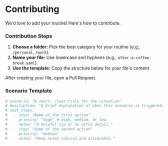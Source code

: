 # Contributing

We'd love to add your routine! Here's how to contribute.

### Contribution Steps

1.  **Choose a folder:** Pick the best category for your routine (e.g., `/personal`, `/work`).
2.  **Name your file:** Use lowercase and hyphens (e.g., `after-a-coffee-break.yaml`).
3.  **Use the template:** Copy the structure below for your file's content.

After creating your file, open a Pull Request.

### Scenario Template

```yaml
# scenario: "A short, clear title for the situation"
# description: "A brief explanation of when this scenario is triggered."
# next_steps:
#   - step: "Name of the first action"
#     priority: "high" # high, medium, or low
#     notes: "A helpful tip or an extra detail."
#   - step: "Name of the second action"
#     priority: "medium"
#     notes: "Keep notes concise and actionable."